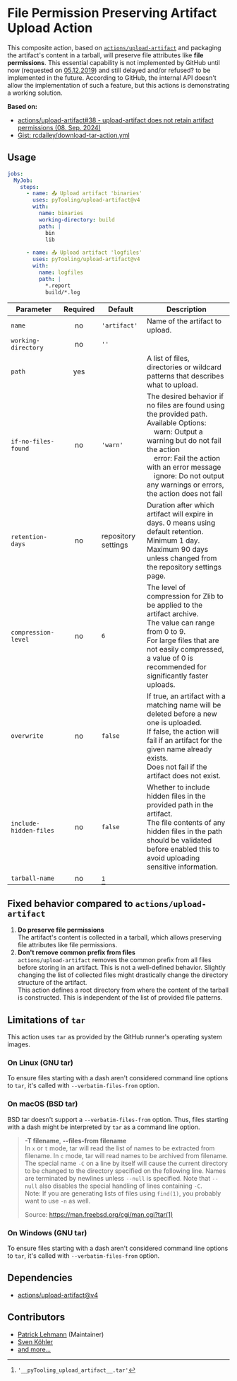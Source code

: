 # File Permission Preserving Artifact Upload Action

This composite action, based on [`actions/upload-artifact`](https://github.com/actions/upload-artifact) and packaging
the artifact's content in a tarball, will preserve file attributes like **file permissions**. This essential capability
is not implemented by GitHub until now (requested on [05.12.2019](https://github.com/actions/upload-artifact/issues/38))
and still delayed and/or refused? to be implemented in the future. According to GitHub, the internal API doesn't allow
the implementation of such a feature, but this actions is demonstrating a working solution.

**Based on:**
 * [actions/upload-artifact#38 - upload-artifact does not retain artifact permissions (08. Sep. 2024)](https://github.com/actions/upload-artifact/issues/38#issuecomment-2336484584)
 * [Gist: 
rcdailey/download-tar-action.yml](https://gist.github.com/rcdailey/cd3437bb2c63647126aa5740824b2a4f)


## Usage

```yaml
jobs:
  MyJob:
    steps:
      - name: 📤 Upload artifact 'binaries'
        uses: pyTooling/upload-artifact@v4
        with:
          name: binaries
          working-directory: build
          path: |
            bin
            lib
            
      - name: 📤 Upload artifact 'logfiles'
        uses: pyTooling/upload-artifact@v4
        with:
          name: logfiles
          path: |
            *.report
            build/*.log
```

| Parameter              | Required | Default             | Description                                                                                                                                                                                                                                                                          |
|------------------------|:--------:|---------------------|--------------------------------------------------------------------------------------------------------------------------------------------------------------------------------------------------------------------------------------------------------------------------------------|
| `name`                 |    no    | `'artifact'`        | Name of the artifact to upload.                                                                                                                                                                                                                                                      |
| `working-directory`    |    no    | `''`                |                                                                                                                                                                                                                                                                                      |
| `path`                 |   yes    |                     | A list of files, directories or wildcard patterns that describes what to upload.                                                                                                                                                                                                     |
| `if-no-files-found`    |    no    | `'warn'`            | The desired behavior if no files are found using the provided path. <br/> Available Options:<br/>  warn: Output a warning but do not fail the action<br/>  error: Fail the action with an error message<br/>  ignore: Do not output any warnings or errors, the action does not fail |
| `retention-days`       |    no    | repository settings | Duration after which artifact will expire in days. 0 means using default retention. <br/> Minimum 1 day.<br/> Maximum 90 days unless changed from the repository settings page.                                                                                                      |
| `compression-level`    |    no    | `6`                 | The level of compression for Zlib to be applied to the artifact archive.<br/> The value can range from 0 to 9.<br/> For large files that are not easily compressed, a value of 0 is recommended for significantly faster uploads.                                                    |
| `overwrite`            |    no    | `false`             | If true, an artifact with a matching name will be deleted before a new one is uploaded.<br/> If false, the action will fail if an artifact for the given name already exists.<br/> Does not fail if the artifact does not exist.                                                     |
| `include-hidden-files` |    no    | `false`             | Whether to include hidden files in the provided path in the artifact.<br/> The file contents of any hidden files in the path should be validated before enabled this to avoid uploading sensitive information.                                                                       |
| `tarball-name`         |    no    | [^1]                |                                                                                                                                                                                                                                                                                      |

[^1]: `'__pyTooling_upload_artifact__.tar'`


## Fixed behavior compared to `actions/upload-artifact`

1. **Do preserve file permissions**  
   The artifact's content is collected in a tarball, which allows preserving file attributes like file permissions.
2. **Don't remove common prefix from files**  
   `actions/upload-artifact` removes the common prefix from all files before storing in an artifact. This is not a
   well-defined behavior. Slightly changing the list of collected files might drastically change the directory structure
   of the artifact.  
   This action defines a root directory from where the content of the tarball is constructed. This is independent of the
   list of provided file patterns.


## Limitations of `tar`

This action uses `tar` as provided by the GitHub runner's operating system images.

### On Linux (GNU tar)

To ensure files starting with a dash aren't considered command line options to `tar`, it's called with
`--verbatim-files-from` option.

### On macOS (BSD tar)

BSD tar doesn't support a `--verbatim-files-from` option. Thus, files starting with a dash might be interpreted by `tar`
as a command line option.

> **-T filename**, **--files-from filename**  
> In `x` or `t` mode, tar will read the list of names to be extracted from filename. In `c` mode, tar will read names to
> be archived from filename. The special name `-C` on a line by itself will cause the current directory to be changed to
> the directory specified on the following line. Names are terminated by newlines unless `--null` is specified. Note
> that `--null` also disables the special handling of lines containing `-C`.  
> Note: If you are generating lists of files using `find(1)`, you probably want to use `-n` as well.
> 
> Source: https://man.freebsd.org/cgi/man.cgi?tar(1)


### On Windows (GNU tar)

To ensure files starting with a dash aren't considered command line options to `tar`, it's called with
`--verbatim-files-from` option.


## Dependencies

* [actions/upload-artifact@v4](https://github.com/actions/upload-artifact)


## Contributors

* [Patrick Lehmann](https://GitHub.com/Paebbels) (Maintainer)
* [Sven Köhler](https://GitHub.com/skoehler)
* [and more...](https://GitHub.com/pyTooling/upload-artifact/graphs/contributors)
